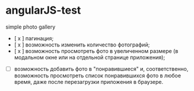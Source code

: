 # angularJS-test
simple photo gallery


- [ x ] пагинация;
- [ x ] возможность изменить количество фотографий;
- [ x ] возможность просмотреть фото в увеличенном размере (в модальном окне или на отдельной странице приложения);
- [ ] возможность добавить фото в "понравившиеся" и, соответственно, возможность просмотреть список понравившихся фото в любое время, даже после перезагрузки приложения в браузере.
